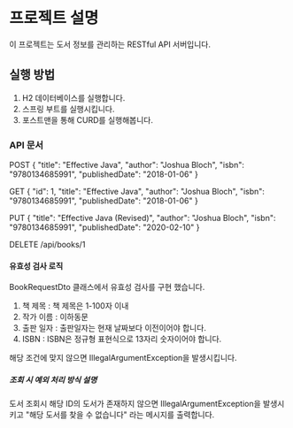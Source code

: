 # 프로젝트 설명
이 프로젝트는 도서 정보를 관리하는 RESTful API 서버입니다.

## 실행 방법
1. H2 데이터베이스를 실행합니다.
2. 스프링 부트를 실행시킵니다.
3. 포스트맨을 통해 CURD를 실행해봅니다.

### API 문서
POST
{
  "title": "Effective Java",
  "author": "Joshua Bloch",
  "isbn": "9780134685991",
  "publishedDate": "2018-01-06"
}

GET
{
  "id": 1,
  "title": "Effective Java",
  "author": "Joshua Bloch",
  "isbn": "9780134685991",
  "publishedDate": "2018-01-06"
}

PUT
{
  "title": "Effective Java (Revised)",
  "author": "Joshua Bloch",
  "isbn": "9780134685991",
  "publishedDate": "2020-02-10"
}

DELETE
/api/books/1

#### 유효성 검사 로직
BookRequestDto 클래스에서 유효성 검사를 구현 했습니다.
1. 책 제목 : 책 제목은 1-100자 이내
2. 작가 이름 : 이하동문
3. 출판 일자 : 출판일자는 현재 날짜보다 이전이어야 합니다.
4. ISBN : ISBN은 정규형 표현식으로 13자리 숫자이어야 합니다.

해당 조건에 맞지 않으면 IllegalArgumentException을 발생시킵니다.

##### 조회 시 예외 처리 방식 설명
도서 조회시 해당 ID의 도서가 존재하지 않으면 IllegalArgumentException을 발생시키고
"해당 도서를 찾을 수 없습니다" 라는 메시지를 출력합니다.